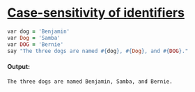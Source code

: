 [1]: https://rosettacode.org/wiki/Case-sensitivity_of_identifiers

# [Case-sensitivity of identifiers][1]

```ruby
var dog = 'Benjamin'
var Dog = 'Samba'
var DOG = 'Bernie'
say "The three dogs are named #{dog}, #{Dog}, and #{DOG}."
```

#### Output:
```
The three dogs are named Benjamin, Samba, and Bernie.
```

